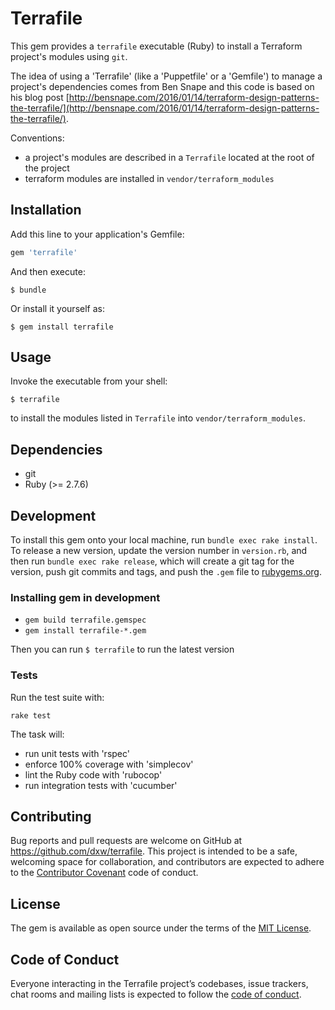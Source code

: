 # Terrafile

This gem provides a `terrafile` executable (Ruby) to install a Terraform project's modules using `git`. 

The idea of using a 'Terrafile' (like a 'Puppetfile' or a 'Gemfile') to manage a project's dependencies comes from Ben Snape and this code is based on his blog post [http://bensnape.com/2016/01/14/terraform-design-patterns-the-terrafile/](http://bensnape.com/2016/01/14/terraform-design-patterns-the-terrafile/).

Conventions:

- a project's modules are described in a `Terrafile` located at the root of the project
- terraform modules are installed in `vendor/terraform_modules`   


## Installation

Add this line to your application's Gemfile:

```ruby
gem 'terrafile'
```

And then execute:

    $ bundle

Or install it yourself as:

    $ gem install terrafile

## Usage

Invoke the executable from your shell:

    $ terrafile

to install the modules listed in `Terrafile` into `vendor/terraform_modules`.

## Dependencies

- git
- Ruby (>= 2.7.6)

## Development

To install this gem onto your local machine, run `bundle exec rake install`. To release a new version, update the version number in `version.rb`, and then run `bundle exec rake release`, which will create a git tag for the version, push git commits and tags, and push the `.gem` file to [rubygems.org](https://rubygems.org).

### Installing gem in development

- `gem build terrafile.gemspec`
- `gem install terrafile-*.gem`

Then you can run `$ terrafile` to run the latest version

### Tests

Run the test suite with: 

    rake test

The task will:

- run unit tests with 'rspec'
- enforce 100% coverage with 'simplecov'
- lint the Ruby code with 'rubocop'
- run integration tests with 'cucumber'

## Contributing

Bug reports and pull requests are welcome on GitHub at https://github.com/dxw/terrafile. This project is intended to be a safe, welcoming space for collaboration, and contributors are expected to adhere to the [Contributor Covenant](http://contributor-covenant.org) code of conduct.

## License

The gem is available as open source under the terms of the [MIT License](https://opensource.org/licenses/MIT).

## Code of Conduct

Everyone interacting in the Terrafile project’s codebases, issue trackers, chat rooms and mailing lists is expected to follow the [code of conduct](https://github.com/dxw/terrafile/blob/master/CODE_OF_CONDUCT.md).
